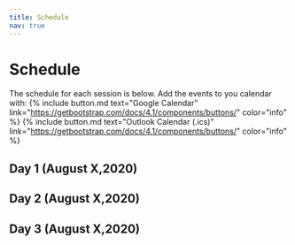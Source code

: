 ```yaml
---
title: Schedule
nav: true
---
```


# Schedule

The schedule for each session is below. Add the events to you calendar with:
{% include button.md text="Google Calendar" link="https://getbootstrap.com/docs/4.1/components/buttons/" color="info" %}
{% include button.md text="Outlook Calendar (.ics)" link="https://getbootstrap.com/docs/4.1/components/buttons/" color="info" %}

## Day 1 (August X,2020)

## Day 2 (August X,2020)

## Day 3 (August X,2020)

